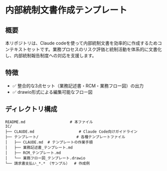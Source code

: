 # 内部統制文書作成テンプレート

## 概要
本リポジトリは、Claude codeを使って内部統制文書を効率的に作成するためコンテキストセットです。業務プロセスのリスク評価と統制活動を体系的に文書化し、内部統制報告制度への対応を支援します。

## 特徴
- ✅ 整合的な3点セット（業務記述書・RCM・業務フロー図）の出力
- ✅ drawio形式による編集可能なフロー図

## ディレクトリ構成
```
README.md                    # 本ファイル
IC/
├── CLAUDE.md                    # Claude Code向けガイドライン
├── テンプレート/                 # 各種テンプレートファイル
│   ├── CLAUDE.md  # テンプレートの作業手順
│   ├── 業務記述書_テンプレート.md
│   ├── RCM_テンプレート.md
│   └── 業務フロー図_テンプレート.drawio
└── 請求書支払い_*.* （サンプル）  # 作成例
```
